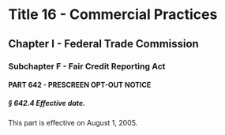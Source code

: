 
# Title 16 - Commercial Practices
## Chapter I - Federal Trade Commission
### Subchapter F - Fair Credit Reporting Act
#### PART 642 - PRESCREEN OPT-OUT NOTICE
##### § 642.4 Effective date.

This part is effective on August 1, 2005.
